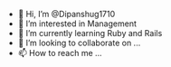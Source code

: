 - 👋 Hi, I’m @Dipanshug1710
- 👀 I’m interested in Management
- 🌱 I’m currently learning Ruby and Rails
- 💞️ I’m looking to collaborate on ...
- 📫 How to reach me ...

<!---
Dipanshug1710/Dipanshug1710 is a ✨ special ✨ repository because its `README.md` (this file) appears on your GitHub profile.
You can click the Preview link to take a look at your changes.
--->
